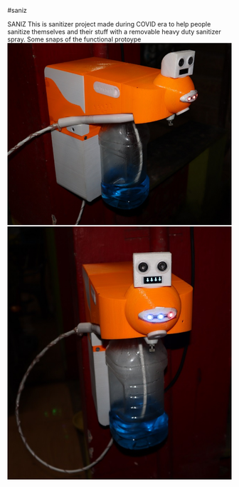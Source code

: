 #saniz

SANIZ
This is sanitizer project made during COVID era to help people sanitize themselves and their stuff with a removable heavy duty sanitizer spray.
Some snaps of the functional protoype
![Saniz](docs/IMG_0803_small.jpg?raw=true)
![Saniz](docs/IMG_0804_small.jpg?raw=true)
